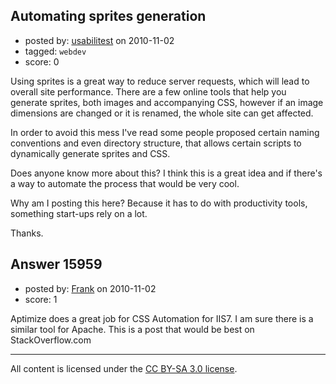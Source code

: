 ## Automating sprites generation

- posted by: [usabilitest](https://stackexchange.com/users/-1/3024-usabilitest) on 2010-11-02
- tagged: `webdev`
- score: 0

Using sprites is a great way to reduce server requests, which will lead to overall site performance. There are a few online tools that help you generate sprites, both images and accompanying CSS, however if an image dimensions are changed or it is renamed, the whole site can get affected.

In order to avoid this mess I've read some people proposed certain naming conventions and even directory structure, that allows certain scripts to dynamically generate sprites and CSS. 

Does anyone know more about this? I think this is a great idea and if there's a way to automate the process that would be very cool.

Why am I posting this here? Because it has to do with productivity tools, something start-ups rely on a lot.

Thanks. 


## Answer 15959

- posted by: [Frank](https://stackexchange.com/users/-1/4858-frank) on 2010-11-02
- score: 1

Aptimize does a great job for CSS Automation for IIS7.  I am sure there is a similar tool for Apache.  This is a post that would be best on StackOverflow.com 



---

All content is licensed under the [CC BY-SA 3.0 license](https://creativecommons.org/licenses/by-sa/3.0/).
